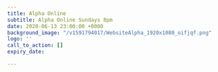 ```yaml
---
title: Alpha Online
subtitle: Alpha Online Sundays 8pm
date: 2020-06-13 23:00:00 +0000
background_image: "/v1591794017/WebsiteAlpha_1920x1080_oifjqf.png"
logo: ''
call_to_action: []
expiry_date: 

---
```

